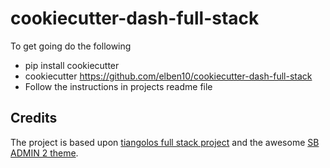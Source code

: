 # cookiecutter-dash-full-stack

To get going do the following

- pip install cookiecutter
- cookiecutter https://github.com/elben10/cookiecutter-dash-full-stack
- Follow the instructions in projects readme file

## Credits

The project is based upon [tiangolos full stack project](https://github.com/tiangolo/full-stack-fastapi-postgresql) and the awesome [SB ADMIN 2 theme](https://startbootstrap.com/theme/sb-admin-2).
